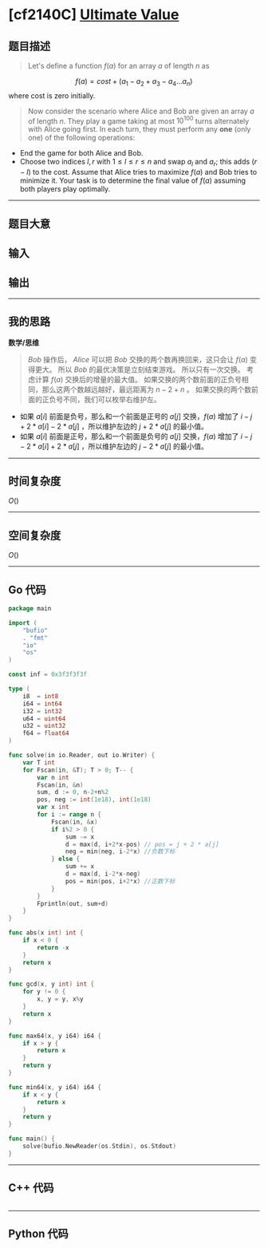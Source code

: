 # [cf2140C] [Ultimate Value](https://codeforces.com/problemset/problem/2140/C)
## 题目描述 

> Let's define a function $f(a)$ for an array $a$ of length $n$ as

 $$f(a) = cost + (a_1 - a_2 + a_3 - a_4 ... a_n)$$ where $\textrm{cost}$ is zero initially.

> Now consider the scenario where Alice and Bob are given an array $a$ of length $n$. They play a game taking at most $10^{100}$ turns alternately with Alice going first.
In each turn, they must perform any **one** (only one) of the following operations:
-   End the game for both Alice and Bob.
-   Choose two indices $l,r$ with $1 \le l \le r \le n$ and swap $a_l$ and $a_r$; this adds $(r - l)$ to the $\textrm{cost}$.
Assume that Alice tries to maximize $f(a)$ and Bob tries to minimize it.
Your task is to determine the final value of $f(a)$ assuming both players play optimally.

---
## 题目大意

> 



## 输入

> 


## 输出

> 

---

## 我的思路
**数学/思维**


> $Bob$ 操作后， $Alice$ 可以把 $Bob$ 交换的两个数再换回来，这只会让 $f(a)$ 变得更大。
所以 $Bob$ 的最优决策是立刻结束游戏。
所以只有一次交换。
考虑计算 $f(a)$ 交换后的增量的最大值。
如果交换的两个数前面的正负号相同，那么这两个数越远越好，最远距离为 $n-2+n%2$ 。
如果交换的两个数前面的正负号不同，我们可以枚举右维护左。
- 如果 $a[i]$ 前面是负号，那么和一个前面是正号的 $a[j]$ 交换，$f(a)$ 增加了 $i-j+2*a[i]-2*a[j]$ ，所以维护左边的 $j+2*a[j]$ 的最小值。
- 如果 $a[i]$ 前面是正号，那么和一个前面是负号的 $a[j]$ 交换，$f(a)$ 增加了 $i-j-2*a[i]+2*a[j]$ ，所以维护左边的 $j-2*a[j]$ 的最小值。


---

## 时间复杂度

$O()$

---

## 空间复杂度

$O()$

---

## Go 代码

```Go
package main

import (
	"bufio"
	. "fmt"
	"io"
	"os"
)

const inf = 0x3f3f3f3f

type (
	i8  = int8
	i64 = int64
	i32 = int32
	u64 = uint64
	u32 = uint32
	f64 = float64
)

func solve(in io.Reader, out io.Writer) {
	var T int
	for Fscan(in, &T); T > 0; T-- {
		var n int
		Fscan(in, &n)
		sum, d := 0, n-2+n%2
		pos, neg := int(1e18), int(1e18)
		var x int
		for i := range n {
			Fscan(in, &x)
			if i%2 > 0 {
				sum -= x
				d = max(d, i+2*x-pos) // pos = j + 2 * a[j]
				neg = min(neg, i-2*x) //负数下标
			} else {
				sum += x
				d = max(d, i-2*x-neg)
				pos = min(pos, i+2*x) //正数下标
			}
		}
		Fprintln(out, sum+d)
	}
}

func abs(x int) int {
	if x < 0 {
		return -x
	}
	return x
}

func gcd(x, y int) int {
	for y != 0 {
		x, y = y, x%y
	}
	return x
}

func max64(x, y i64) i64 {
	if x > y {
		return x
	}
	return y
}

func min64(x, y i64) i64 {
	if x < y {
		return x
	}
	return y
}

func main() {
	solve(bufio.NewReader(os.Stdin), os.Stdout)
}

```
---

## C++ 代码

```C++

```
---
## Python 代码

```Python

```
